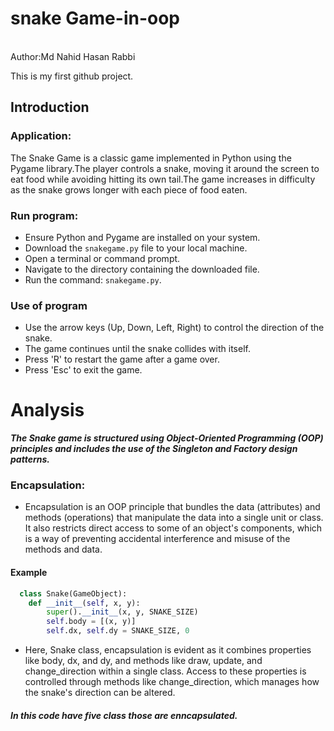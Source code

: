 # snake Game-in-oop
<br>
Author:Md Nahid Hasan Rabbi

This is my first github project.
## Introduction
### Application:
The Snake Game is a classic game implemented in Python using the Pygame library.The player controls a snake, moving it around the screen to eat food while avoiding hitting its own tail.The game increases in difficulty as the snake grows longer with each piece of food eaten.
### Run program:
- Ensure Python and Pygame are installed on your system.
- Download the `snakegame.py` file to your local machine.
- Open a terminal or command prompt.<br>
- Navigate to the directory containing the downloaded file.
- Run the command: `snakegame.py`.
### Use of program
- Use the arrow keys (Up, Down, Left, Right) to control the direction of the snake.
- The game continues until the snake collides with itself.
- Press 'R' to restart the game after a game over.
- Press 'Esc' to exit the game.

# Analysis
***The Snake game is structured using Object-Oriented Programming (OOP) principles and includes the use of the Singleton and Factory design patterns.***
### Encapsulation:
- Encapsulation is an OOP principle that bundles the data (attributes) and methods (operations) that manipulate the data into a single unit or class. It also restricts direct access to some of an object's components, which is a way of preventing accidental interference and misuse of the methods and data.
#### Example
```python
  class Snake(GameObject):
    def __init__(self, x, y):
        super().__init__(x, y, SNAKE_SIZE)
        self.body = [(x, y)]
        self.dx, self.dy = SNAKE_SIZE, 0
```
- Here, Snake class, encapsulation is evident as it combines properties like body, dx, and dy, and methods like draw, update, and change_direction within a single class. Access to these properties is controlled through methods like change_direction, which manages how the snake's direction can be altered.
##### In this code have five class those are enncapsulated.
